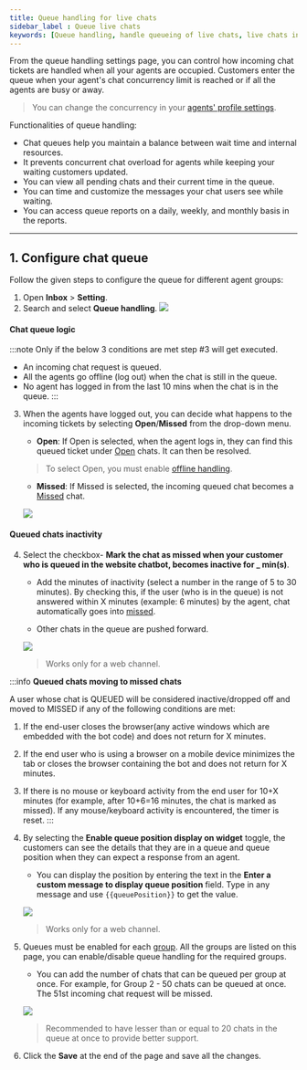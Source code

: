 ```yaml
---
title: Queue handling for live chats
sidebar_label : Queue live chats
keywords: [Queue handling, handle queueing of live chats, live chats in queue]
---
```


  

From the queue handling settings page, you can control how incoming chat tickets are handled when all your agents are occupied. Customers enter the queue when your agent's chat concurrency limit is reached or if all the agents are busy or away.

> You can change the concurrency in your [agents' profile settings](https://docs.yellow.ai/docs/platform_concepts/inbox/inbox-settings/team/agents).

  

Functionalities of queue handling:
- Chat queues help you maintain a balance between wait time and internal resources.
- It prevents concurrent chat overload for agents while keeping your waiting customers updated.
- You can view all pending chats and their current time in the queue.
- You can time and customize the messages your chat users see while waiting.
- You can access queue reports on a daily, weekly, and monthly basis in the reports.

  
  

---


## 1. Configure chat queue

Follow the given steps to configure the queue for different agent groups:

1. Open **Inbox** > **Setting**.
2. Search and select **Queue handling**.
    ![](https://i.imgur.com/NFgq6UD.jpg)


#### Chat queue logic

:::note
Only if the below 3 conditions are met step #3 will get executed.
- An incoming chat request is queued.
- All the agents go offline (log out) when the chat is still in the queue.
- No agent has logged in from the last 10 mins when the chat is in the queue.
:::

3. When the agents have logged out, you can decide what happens to the incoming tickets by selecting **Open**/**Missed** from the drop-down menu.

    -  **Open**: If Open is selected, when the agent logs in, they can find this queued ticket under [Open](https://docs.yellow.ai/docs/platform_concepts/inbox/chats/getstartedwithlivechat#14-open-chats) chats. It can then be resolved.

    > To select Open, you must enable [offline handling](https://docs.yellow.ai/docs/platform_concepts/inbox/inbox-settings/workflows/offline-chat).

    -  **Missed**: If Missed is selected, the incoming queued chat becomes a [Missed](https://docs.yellow.ai/docs/platform_concepts/inbox/chats/getstartedwithlivechat#16-missed-chats) chat.

    ![](https://i.imgur.com/nO0LbKq.png)

#### Queued chats inactivity

4. Select the checkbox- **Mark the chat as missed when your customer who is queued in the website chatbot, becomes inactive for _ min(s)**.
    - Add the minutes of inactivity (select a number in the range of 5 to 30 minutes). By checking this, if the user (who is in the queue) is not answered within X minutes (example: 6 minutes) by the agent, chat automatically goes into [missed](https://docs.yellow.ai/docs/platform_concepts/inbox/chats/getstartedwithlivechat#16-missed-chats).

    - Other chats in the queue are pushed forward.

    ![](https://i.imgur.com/B187p3D.png)

    > Works only for a web channel.



:::info
**Queued chats moving to missed chats**

A user whose chat is QUEUED will be considered inactive/dropped off and moved to MISSED if any of the following conditions are met:
1. If the end-user closes the browser(any active windows which are embedded with the bot code) and does not return for X minutes.
2. If the end user who is using a browser on a mobile device minimizes the tab or closes the browser containing the bot and does not return for X minutes.
3. If there is no mouse or keyboard activity from the end user for 10+X minutes (for example, after 10+6=16 minutes, the chat is marked as missed). If any mouse/keyboard activity is encountered, the timer is reset.
:::

  

5. By selecting the **Enable queue position display on widget** toggle, the customers can see the details that they are in a queue and queue position when they can expect a response from an agent.
    - You can display the position by entering the text in the **Enter a custom message to display queue position** field. Type in any message and use `{{queuePosition}}` to get the value.

    ![](https://i.imgur.com/BC5G9E3.png)

    > Works only for a web channel.

6. Queues must be enabled for each [group](https://docs.yellow.ai/docs/platform_concepts/inbox/inbox-settings/team/groups). All the groups are listed on this page, you can enable/disable queue handling for the required groups.
    - You can add the number of chats that can be queued per group at once. For example, for Group 2 - 50 chats can be queued at once. The 51st incoming chat request will be missed.

    ![](https://i.imgur.com/mavglY7.png)

    > Recommended to have lesser than or equal to 20 chats in the queue at once to provide better support.

7. Click the **Save** at the end of the page and save all the changes.